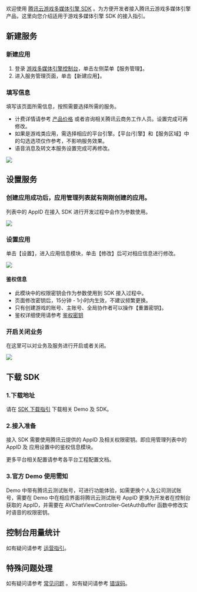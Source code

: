 欢迎使用 [腾讯云游戏多媒体引擎 SDK](https://cloud.tencent.com/product/tmg?idx=1) 。为方便开发者接入腾讯云游戏多媒体引擎产品，这里向您介绍适用于游戏多媒体引擎 SDK 的接入指引。


## 新建服务
### 新建应用
1. 登录 [游戏多媒体引擎控制台](https://console.cloud.tencent.com/gamegme)，单击左侧菜单【服务管理】。
2. 进入服务管理页面，单击【新建应用】。


### 填写信息  
填写该页面所需信息，按照需要选择所需的服务。 
- 计费详情请参考 [产品价格](https://cloud.tencent.com/document/product/607/17808) 或者咨询相关腾讯云商务工作人员。设置完成可再修改。
- 如果是游戏类应用，需选择相应的平台引擎。【平台/引擎】和【服务区域】中的勾选选项仅作参考，不影响服务效果。
- 语音消息及转文本服务设置完成可再修改。

![](https://main.qcloudimg.com/raw/7e861560d6e0132c1cdafb0c3d63bfdb.png)

## 设置服务
### 创建应用成功后，应用管理列表就有刚刚创建的应用。
列表中的 AppID 在接入 SDK 进行开发过程中会作为参数使用。

![](https://main.qcloudimg.com/raw/973b60c364a7ee43537db2dbdad37494.png)


### 设置应用
单击【设置】，进入应用信息模块，单击【修改】后可对相应信息进行修改。

![](https://main.qcloudimg.com/raw/e1cf88f30e5c710c1b275928f709e634.png)

#### 鉴权信息

- 此模块中的权限密钥会作为参数使用到 SDK 接入过程中。 
- 页面修改密钥后，15分钟 - 1小时内生效，不建议频繁更换。
- 只有创建游戏的账号、主账号、全局协作者可以操作【重置密钥】。
- 鉴权详细使用请参考 [鉴权密钥](https://main.qcloudimg.com/raw/973b60c364a7ee43537db2dbdad37494.png)



### 开启关闭业务
在这里可以对业务及服务进行开启或者关闭。

![](https://main.qcloudimg.com/raw/6880323dec5c8d9604bb78853843aac2.png)


## 下载 SDK 
### 1.下载地址
请在 [SDK 下载指引](https://cloud.tencent.com/document/product/607/18521) 下载相关 Demo 及 SDK。

### 2.接入准备
接入 SDK 需要使用腾讯云提供的 AppID 及相关权限密钥。即应用管理列表中的 AppID 及 应用设置中的鉴权信息模块。

更多平台相关配置请参考各平台工程配置文档。

### 3.官方 Demo 使用需知
Demo 中带有腾讯云测试账号，可进行功能体验，如需更换个人及公司测试账号，需要在 Demo 中在相应界面将腾讯云测试账号 AppID 更换为开发者在控制台获取的 AppID，并需要在 AVChatViewController-GetAuthBuffer 函数中修改实时语音的权限密钥。

## 控制台用量统计
如有疑问请参考 [运营指引](https://cloud.tencent.com/document/product/607/17448)。


## 特殊问题处理
如有疑问请参考 [常见问题](https://cloud.tencent.com/document/product/607/17359) 。
如有疑问请参考 [错误码](https://cloud.tencent.com/document/product/607/15173)。



